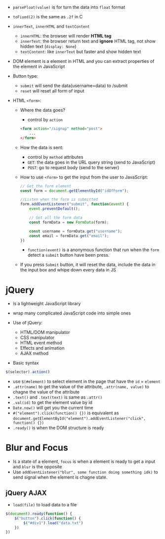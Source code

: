 - `parseFloat(value)` is for turn the data into `float` format
- `toFixed(2)` is the same as `.2f` in C
- `innerText`, `innerHTML` and `textContent`
    - `innerHTML`: the browser will render **HTML tag**
    - `innerText`: the browser return text and **ignore** HTML tag, not show hidden text (`display: None`)
    - `textContent`: like `innerText` but faster and show hidden text

- DOM element is a element in HTML and you can extract properties of the element in JavaScript

- Button type:
    - `submit` will send the data(username=data)  to /submit
    - `reset` will reset all form of input 

- HTML `<form>`:
    - Where the data goes?
        - control by `action`
        ```html
        <form action="/signup" method="post">
            ...
        </form>
        ```
    - How the data is sent:
        - control by `method` attributes
        - `GET`: the data goes in the URL query string (send to JavaScript)
        - `POST`: go to request body (send to the server)

    - How to use `<form>` to get the input from the user to JavaScript:
        ```js
        // Get the form element
        const form = document.getElementbyId("idOfForm");

        //Listen when the form is submitted
        form.addEventListener("submit", function(event) {
            event.preventDefault();

            // Get all the form data
            const formData = new FormData(form);

            const username = formData.get("username");
            const email = formData.get("email");
        })
        ```
        - `function(event)` is a anonymous function that run when the `form` detect a `submit` button have been press.

    - If you press `Submit` button, it will reset the data, include the data in the input box and whipe down every data in JS


<h1>jQuery</h1>

- is a lightweight JavaScript library
- wrap many complicated JavaScript code into simple ones
- Use of jQuery:
    - HTML/DOM manipulator
    - CSS manipulator
    - HTML event method
    - Effects and animation
    - AJAX method

- Basic syntax 
```js 
$(selector).action() 
```
- use `$(#element)` to select element in the page that have the `id` = `element`
- `.attr(name)` to get the value of the attribute, `.attr(name, value)` to chagne the value of the attribute 
- `.text()` and `.text(text)` is same as `.attr()`
- `.val(id)` to get the element value by id
- `Date.now()` will get you the current time
- `#("element").click(function() {})` is equivalent as `document.getElementById("element").addEventListener("click", function() {})`
- `.ready()` is when the DOM structure is ready


<h1>Blur and Focus</h1>

- Is a state of a element, `focus` is when a element is ready to get a input and `blur` is the opposite
- Use `addEventListener("blur", some function doing something idk)` to send signal when the element is chagne state. 


<h2>jQuery AJAX</h2>

- `load(file)` to load data to a file
```js
$(document).ready(function() {
    $("button").click(function() {
        $("#div1").load("data.txt")
    })
})
```